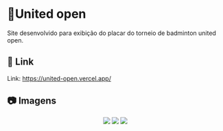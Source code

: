 # 🏸United open

Site desenvolvido para exibição do placar do torneio de badminton united open.

## 🔗 Link

Link: https://united-open.vercel.app/

## 📷 Imagens

<div align="center">
    <img src="https://github.com/elguesabal/UNITED-OPEN/assets/113626409/ee3e92dd-a7b6-48a7-9530-bbcf87ffbd33" />
    <img src="https://github.com/elguesabal/UNITED-OPEN/assets/113626409/ee3e92dd-a7b6-48a7-9530-bbcf87ffbd33" />
    <img src="https://github.com/elguesabal/UNITED-OPEN/assets/113626409/ee3e92dd-a7b6-48a7-9530-bbcf87ffbd33" />
</div>